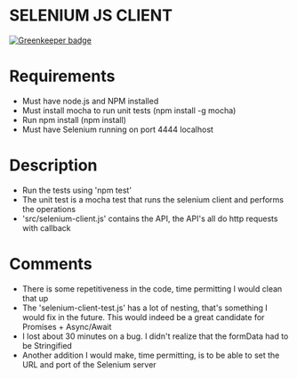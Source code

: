 SELENIUM JS CLIENT
========================

[![Greenkeeper badge](https://badges.greenkeeper.io/dpgraham/selenium-client.svg)](https://greenkeeper.io/)

Requirements
=============

- Must have node.js and NPM installed
- Must install mocha to run unit tests (npm install -g mocha)
- Run npm install (npm install)
- Must have Selenium running on port 4444 localhost 


Description
==============
- Run the tests using 'npm test'
- The unit test is a mocha test that runs the selenium client and performs the operations
- 'src/selenium-client.js' contains the API, the API's all do http requests with callback

Comments
==============
- There is some repetitiveness in the code, time permitting I would clean that up
- The 'selenium-client-test.js' has a lot of nesting, that's something I would fix in the future. This
would indeed be a great candidate for Promises + Async/Await
- I lost about 30 minutes on a bug. I didn't realize that the formData had to be Stringified
- Another addition I would make, time permitting, is to be able to set the URL and port of the Selenium server